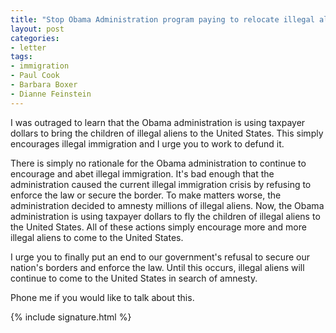 ```yaml
---
title: "Stop Obama Administration program paying to relocate illegal aliens"
layout: post
categories:
- letter
tags:
- immigration
- Paul Cook
- Barbara Boxer
- Dianne Feinstein
---
```


I was outraged to learn that the Obama administration is using taxpayer dollars to bring the children of illegal aliens to the United States. This simply encourages illegal immigration and I urge you to work to defund it.

There is simply no rationale for the Obama administration to continue to encourage and abet illegal immigration. It's bad enough that the administration caused the current illegal immigration crisis by refusing to enforce the law or secure the border. To make matters worse, the administration decided to amnesty millions of illegal aliens. Now, the Obama administration is using taxpayer dollars to fly the children of illegal aliens to the United States. All of these actions simply encourage more and more illegal aliens to come to the United States.

I urge you to finally put an end to our government's refusal to secure our nation's borders and enforce the law. Until this occurs, illegal aliens will continue to come to the United States in search of amnesty.

Phone me if you would like to talk about this.

{% include signature.html %}
